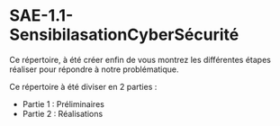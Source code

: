 # SAE-1.1-SensibilasationCyberSécurité
<p>Ce répertoire, à été créer enfin de vous montrez les différentes étapes réaliser pour répondre à notre problématique.</p>

<p>Ce répertoire à été diviser en 2 parties :</p>
<ul>
    <li>Partie 1 : Préliminaires</li>
    <li>Partie 2 : Réalisations</li>
</ul>
